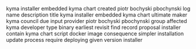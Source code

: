 kyma installer embedded kyma chart created piotr bochyski pbochynski log name description title kyma installer embedded kyma chart ultimate maker kyma council due input provider piotr bochyski pbochynski group affected kyma developer type binary earliest revisit find record proposal installer contain kyma chart script docker image consequence simpler installation update process require deploying given version installer